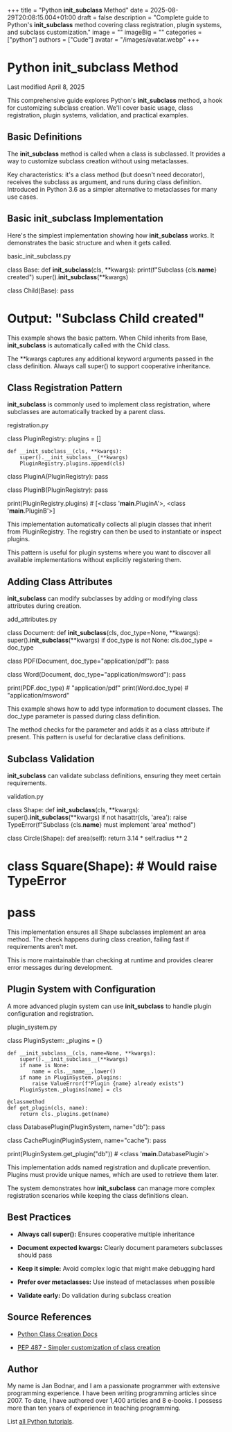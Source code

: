 +++
title = "Python __init_subclass__ Method"
date = 2025-08-29T20:08:15.004+01:00
draft = false
description = "Complete guide to Python's __init_subclass__ method covering class registration, plugin systems, and subclass customization."
image = ""
imageBig = ""
categories = ["python"]
authors = ["Cude"]
avatar = "/images/avatar.webp"
+++

# Python __init_subclass__ Method

Last modified April 8, 2025

This comprehensive guide explores Python's __init_subclass__ method,
a hook for customizing subclass creation. We'll cover basic usage, class
registration, plugin systems, validation, and practical examples.

## Basic Definitions

The __init_subclass__ method is called when a class is subclassed.
It provides a way to customize subclass creation without using metaclasses.

Key characteristics: it's a class method (but doesn't need decorator), receives
the subclass as argument, and runs during class definition. Introduced in Python
3.6 as a simpler alternative to metaclasses for many use cases.

## Basic __init_subclass__ Implementation

Here's the simplest implementation showing how __init_subclass__
works. It demonstrates the basic structure and when it gets called.

basic_init_subclass.py
  

class Base:
    def __init_subclass__(cls, **kwargs):
        print(f"Subclass {cls.__name__} created")
        super().__init_subclass__(**kwargs)

class Child(Base):
    pass

# Output: "Subclass Child created"

This example shows the basic pattern. When Child inherits from Base,
__init_subclass__ is automatically called with the Child class.

The **kwargs captures any additional keyword arguments passed in
the class definition. Always call super() to support cooperative inheritance.

## Class Registration Pattern

__init_subclass__ is commonly used to implement class registration,
where subclasses are automatically tracked by a parent class.

registration.py
  

class PluginRegistry:
    plugins = []
    
    def __init_subclass__(cls, **kwargs):
        super().__init_subclass__(**kwargs)
        PluginRegistry.plugins.append(cls)

class PluginA(PluginRegistry):
    pass

class PluginB(PluginRegistry):
    pass

print(PluginRegistry.plugins)  # [&lt;class '__main__.PluginA'&gt;, &lt;class '__main__.PluginB'&gt;]

This implementation automatically collects all plugin classes that inherit from
PluginRegistry. The registry can then be used to instantiate or inspect plugins.

This pattern is useful for plugin systems where you want to discover all
available implementations without explicitly registering them.

## Adding Class Attributes

__init_subclass__ can modify subclasses by adding or modifying
class attributes during creation.

add_attributes.py
  

class Document:
    def __init_subclass__(cls, doc_type=None, **kwargs):
        super().__init_subclass__(**kwargs)
        if doc_type is not None:
            cls.doc_type = doc_type

class PDF(Document, doc_type="application/pdf"):
    pass

class Word(Document, doc_type="application/msword"):
    pass

print(PDF.doc_type)  # "application/pdf"
print(Word.doc_type)  # "application/msword"

This example shows how to add type information to document classes. The
doc_type parameter is passed during class definition.

The method checks for the parameter and adds it as a class attribute if present.
This pattern is useful for declarative class definitions.

## Subclass Validation

__init_subclass__ can validate subclass definitions, ensuring they
meet certain requirements.

validation.py
  

class Shape:
    def __init_subclass__(cls, **kwargs):
        super().__init_subclass__(**kwargs)
        if not hasattr(cls, 'area'):
            raise TypeError(f"Subclass {cls.__name__} must implement 'area' method")

class Circle(Shape):
    def area(self):
        return 3.14 * self.radius ** 2

# class Square(Shape):  # Would raise TypeError
#     pass

This implementation ensures all Shape subclasses implement an area
method. The check happens during class creation, failing fast if requirements
aren't met.

This is more maintainable than checking at runtime and provides clearer error
messages during development.

## Plugin System with Configuration

A more advanced plugin system can use __init_subclass__ to handle
plugin configuration and registration.

plugin_system.py
  

class PluginSystem:
    _plugins = {}
    
    def __init_subclass__(cls, name=None, **kwargs):
        super().__init_subclass__(**kwargs)
        if name is None:
            name = cls.__name__.lower()
        if name in PluginSystem._plugins:
            raise ValueError(f"Plugin {name} already exists")
        PluginSystem._plugins[name] = cls
    
    @classmethod
    def get_plugin(cls, name):
        return cls._plugins.get(name)

class DatabasePlugin(PluginSystem, name="db"):
    pass

class CachePlugin(PluginSystem, name="cache"):
    pass

print(PluginSystem.get_plugin("db"))  # &lt;class '__main__.DatabasePlugin'&gt;

This implementation adds named registration and duplicate prevention. Plugins
must provide unique names, which are used to retrieve them later.

The system demonstrates how __init_subclass__ can manage more
complex registration scenarios while keeping the class definitions clean.

## Best Practices

- **Always call super():** Ensures cooperative multiple inheritance

- **Document expected kwargs:** Clearly document parameters subclasses should pass

- **Keep it simple:** Avoid complex logic that might make debugging hard

- **Prefer over metaclasses:** Use instead of metaclasses when possible

- **Validate early:** Do validation during subclass creation

## Source References

- [Python Class Creation Docs](https://docs.python.org/3/reference/datamodel.html#customizing-class-creation)

- [PEP 487 - Simpler customization of class creation](https://www.python.org/dev/peps/pep-0487/)

## Author

My name is Jan Bodnar, and I am a passionate programmer with extensive
programming experience. I have been writing programming articles since 2007.
To date, I have authored over 1,400 articles and 8 e-books. I possess more
than ten years of experience in teaching programming.

List [all Python tutorials](/python/).